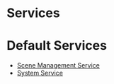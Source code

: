 # Services

# Default Services

* [Scene Management Service](pages/scene-management-service.md)
* [System Service](pages/system-service.md)
